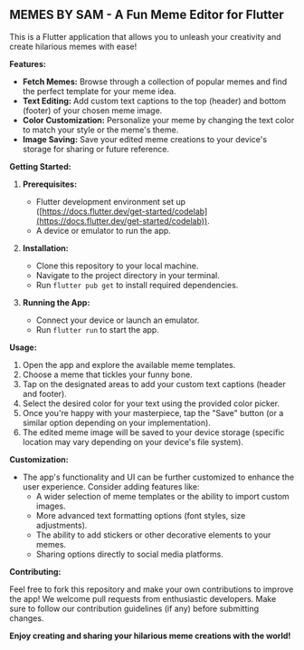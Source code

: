 ## MEMES BY SAM - A Fun Meme Editor for Flutter

This is a Flutter application that allows you to unleash your creativity and create hilarious memes with ease!

**Features:**

- **Fetch Memes:** Browse through a collection of popular memes and find the perfect template for your meme idea.
- **Text Editing:** Add custom text captions to the top (header) and bottom (footer) of your chosen meme image.
- **Color Customization:** Personalize your meme by changing the text color to match your style or the meme's theme.
- **Image Saving:** Save your edited meme creations to your device's storage for sharing or future reference.

**Getting Started:**

1. **Prerequisites:**
   - Flutter development environment set up ([https://docs.flutter.dev/get-started/codelab](https://docs.flutter.dev/get-started/codelab)).
   - A device or emulator to run the app.

2. **Installation:**
   - Clone this repository to your local machine.
   - Navigate to the project directory in your terminal.
   - Run `flutter pub get` to install required dependencies.

3. **Running the App:**
   - Connect your device or launch an emulator.
   - Run `flutter run` to start the app.

**Usage:**

1. Open the app and explore the available meme templates.
2. Choose a meme that tickles your funny bone.
3. Tap on the designated areas to add your custom text captions (header and footer).
4. Select the desired color for your text using the provided color picker.
5. Once you're happy with your masterpiece, tap the "Save" button (or a similar option depending on your implementation).
6. The edited meme image will be saved to your device storage (specific location may vary depending on your device's file system).

**Customization:**

- The app's functionality and UI can be further customized to enhance the user experience. Consider adding features like:
   - A wider selection of meme templates or the ability to import custom images.
   - More advanced text formatting options (font styles, size adjustments).
   - The ability to add stickers or other decorative elements to your memes.
   - Sharing options directly to social media platforms.

**Contributing:**

Feel free to fork this repository and make your own contributions to improve the app! We welcome pull requests from enthusiastic developers. Make sure to follow our contribution guidelines (if any) before submitting changes.

**Enjoy creating and sharing your hilarious meme creations with the world!**
